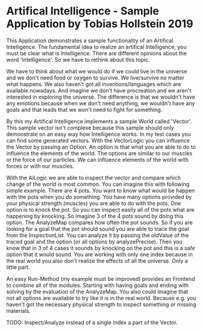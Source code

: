# Artifical Intelligence - Sample Application by Tobias Hollstein 2019

This Application demonstrates a sample functionality of an Artifical Intelligence.
The fundamental idea to realize an artifical Intelligence, you must be clear what is Intelligence.
There are different opinions about the word 'Intelligence'. So we have to rethink about this topic.

We have to think about what we would do if we could live in the universe and we don't need food or oxygen to survive.
We live/survive no matter what happens. We also haven't got all inventions/languages which are available nowadays.
And imagine we don't have procreation and we aren't interested in exploring the universe.
The difference is that we wouldn't have any emotions because when we don't need anything,
we wouldn't have any goals and that leads that we won't need to fight for something.

By this my Artifical Intelligence implements a sample World called 'Vector'.
This sample vector isn't complexe because this sample should only demonstrate on an easy way how Intelligence works.
In my test cases you can find some generated vectors.
With the VectorLogic you can influence the Vector by passing an Option.
An option is that what you are able to do to influence the elements of the world.
The options are similar to our muscles or the force of our particles.
We can influence elements of the world with forces or with our muscles.

With the AiLogic we are able to inspect the vector and compare which change of the world is most common.
You can imagine this with following simple example.
There are 4 pots. You want to know what would be happen with the pots when you do something.
You have many options provided by your physical strength (muscles) you are able to do with the pots.
One option is to knock the pot. So you can inspect easily all of the pots what are happening by knocking.
So imagine 3 of the 4 pots sound by doing this option.
The AnalyzeMap compares how often the pot sounds.
So if you are looking for a goal that the pot should sound you are able to trace the goal from the InspectionList.
You can analyze it by passing the oldValue of the traced goal and the option (or all options by analyzePrecise).
Then you know that in 3 of 4 cases it sounds by knocking on the pot and this is a safe option that it would sound.
You are working with only one index because in the real world you also don't realize the effects of all the universe.
Only a little part.

An easy Run-Method (my example must be improved) provides an Frontend to combine all of the modules.
Starting with having goals and ending with solving by the evaluation of the AnalyzeMap.
You also could imagine that not all options are available to try like it is in the real world.
Because e.g. you haven't got the necessary physical strength to inspect something or missing materials.

TODO: Inspect/Analyze instead of a single Index a part of the Vector.
